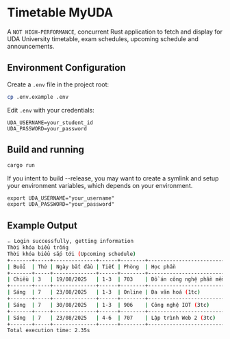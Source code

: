 # Timetable MyUDA

A ```NOT HIGH-PERFORMANCE```, concurrent Rust application to fetch and display for UDA University timetable, exam schedules, upcoming schedule and announcements.

## Environment Configuration

Create a `.env` file in the project root:

```bash
cp .env.example .env
```

Edit `.env` with your credentials:

```env
UDA_USERNAME=your_student_id
UDA_PASSWORD=your_password
```

## Build and running

```bash
cargo run
```

If you intent to build --release, you may want to create a symlink and setup your environment variables, which depends on your environment.

```
export UDA_USERNAME="your_username"
export UDA_PASSWORD="your_password"
```

## Example Output

```sh
⠤ Login successfully, getting information                                                                                                                                                       Hôm nay là ngày 09/08/2025
Thời khóa biểu trống
Thời khóa biểu sắp tới (Upcoming schedule)
+-------+-----+--------------+------+--------+--------------------------------+-----------------------+-------------------------+
| Buổi  | Thứ | Ngày bắt đầu | Tiết | Phòng  | Học phần                       | Giảng viên            | Lớp học tập             |
+-------+-----+--------------+------+--------+--------------------------------+-----------------------+-------------------------+
| Chiều | 3   | 19/08/2025   | 1-3  | 703    | Đồ án công nghệ phần mềm (1tc) | ThS. Some teachers    |                         |
+-------+-----+--------------+------+--------+--------------------------------+-----------------------+-------------------------+
| Sáng  | 7   | 23/08/2025   | 1-3  | Online | Đa văn hoá (1tc)               | ThS. Some teachers    | 7203(ST22A,ST22B,GD22A) |
+-------+-----+--------------+------+--------+--------------------------------+-----------------------+-------------------------+
| Sáng  | 7   | 30/08/2025   | 1-3  | 906    | Công nghệ IOT (3tc)            | TS. Some teachers     |                         |
+-------+-----+--------------+------+--------+--------------------------------+-----------------------+-------------------------+
| Sáng  | 7   | 23/08/2025   | 4-6  | 707    | Lập trình Web 2 (3tc)          | ĐH. Some teachers     |                         |
+-------+-----+--------------+------+--------+--------------------------------+-----------------------+-------------------------+
Total execution time: 2.35s
```


